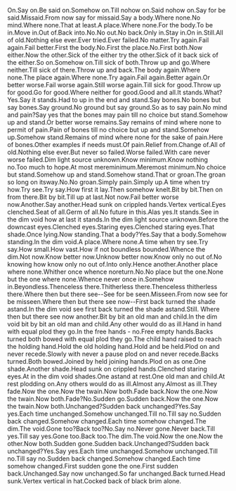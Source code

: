 On.Say on.Be said on.Somehow on.Till nohow on.Said nohow on.Say for be said.Missaid.From now say for missaid.Say a body.Where none.No mind.Where none.That at least.A place.Where none.For the body.To be in.Move in.Out of.Back into.No.No out.No back.Only in.Stay in.On in.Still.All of old.Nothing else ever.Ever tried.Ever failed.No matter.Try again.Fail again.Fail better.First the body.No.First the place.No.First both.Now either.Now the other.Sick of the either try the other.Sick of it back sick of the either.So on.Somehow on.Till sick of both.Throw up and go.Where neither.Till sick of there.Throw up and back.The body again.Where none.The place again.Where none.Try again.Fail again.Better again.Or better worse.Fail worse again.Still worse again.Till sick for good.Throw up for good.Go for good.Where neither for good.Good and all.It stands.What?Yes.Say it stands.Had to up in the end and stand.Say bones.No bones but say bones.Say ground.No ground but say ground.So as to say pain.No mind and pain?Say yes that the bones may pain till no choice but stand.Somehow up and stand.Or better worse remains.Say remains of mind where none to permit of pain.Pain of bones till no choice but up and stand.Somehow up.Somehow stand.Remains of mind where none for the sake of pain.Here of bones.Other examples if needs must.Of pain.Relief from.Change of.All of old.Nothing else ever.But never so failed.Worse failed.With care never worse failed.Dim light source unknown.Know minimum.Know nothing no.Too much to hope.At most mereminimum.Meremost minimum.No choice but stand.Somehow up and stand.Somehow stand.That or groan.The groan so long on itsway.No.No groan.Simply pain.Simply up.A time when try how.Try see.Try say.How first it lay.Then somehow knelt.Bit by bit.Then on from there.Bit by bit.Till up at last.Not now.Fail better worse now.Another.Say another.Head sunk on crippled hands.Vertex vertical.Eyes clenched.Seat of all.Germ of all.No future in this.Alas yes.It stands.See in the dim void how at last it stands.In the dim light source unknown.Before the downcast eyes.Clenched eyes.Staring eyes.Clenched staring eyes.That shade.Once lying.Now standing.That a body?Yes.Say that a body.Somehow standing.In the dim void.A place.Where none.A time when try see.Try say.How small.How vast.How if not boundless bounded.Whence the dim.Not now.Know better now.Unknow better now.Know only no out of.No knowing how know only no out of.Into only.Hence another.Another place where none.Whither once whence noreturn.No.No place but the one.None but the one where none.Whence never once in.Somehow in.Beyondless.Thenceless there.Thitherless there.Thenceless thitherless there.Where then but there see--See for be seen.Misseen.From now see for be misseen.Where then but there see now--First back turned the shade astand.In the dim void see first back turned the shade astand.Still.
Where then but there see now another.Bit by bit an old man and child.In the dim void bit by bit an old man and child.Any other would do as ill.Hand in hand with equal plod they go.In the free hands - no.Free empty hands.Backs turned both bowed with equal plod they go.The child hand raised to reach the holding hand.Hold the old holding hand.Hold and be held.Plod on and never recede.Slowly with never a pause plod on and never recede.Backs turned.Both bowed.Joined by held joining hands.Plod on as one.One shade.Another shade.Head sunk on crippled hands.Clenched staring eyes.At in the dim void shades.One astand at rest.One old man and child.At rest plodding on.Any others would do as ill.Almost any.Almost as ill.They fade.Now the one.Now the twain.Now both.Fade back.Now the one.Now the twain.Now both.Fade?No.Sudden go.Sudden back.Now the one.Now the twain.Now both.Unchanged?Sudden back unchanged?Yes.Say yes.Each time unchanged.Somehow unchanged.Till no.Till say no.Sudden back changed.Somehow changed.Each time somehow changed.The dim.The void.Gone too?Back too?No.Say no.Never gone.Never back.Till yes.Till say yes.Gone too.Back too.The dim.The void.Now the one.Now the other.Now both.Sudden gone.Sudden back.Unchanged?Sudden back unchanged?Yes.Say yes.Each time unchanged.Somehow unchanged.Till no.Till say no.Sudden back changed.Somehow changed.Each time somehow changed.First sudden gone the one.First sudden back.Unchanged.Say now unchanged.So far unchanged.Back turned.Head sunk.Vertex vertical in hat.Cocked back of black brim alone.